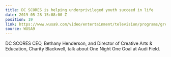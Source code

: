 ```yaml
---
title: DC SCORES is helping underprivileged youth succeed in life
date: 2019-05-28 15:08:00 Z
position: 19
link: https://www.wusa9.com/video/entertainment/television/programs/great-day-washington/dc-scores-is-helping-underprivileged-youth-succeed-in-life/65-676025bb-86ca-405b-aac4-1fcb74f61dd0
source: WUSA9
---
```


DC SCORES CEO, Bethany Henderson, and Director of Creative Arts & Education, Charity Blackwell, talk about One Night One Goal at Audi Field.